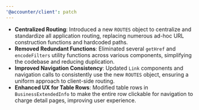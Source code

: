 ```yaml
---
'@accounter/client': patch
---
```


- **Centralized Routing**: Introduced a new `ROUTES` object to centralize and standardize all
  application routing, replacing numerous ad-hoc URL construction functions and hardcoded paths.
- **Removed Redundant Functions**: Eliminated several `getHref` and `encodeFilters` utility
  functions across various components, simplifying the codebase and reducing duplication.
- **Improved Navigation Consistency**: Updated `Link` components and navigation calls to
  consistently use the new `ROUTES` object, ensuring a uniform approach to client-side routing.
- **Enhanced UX for Table Rows**: Modified table rows in `BusinessExtendedInfo` to make the entire
  row clickable for navigation to charge detail pages, improving user experience.
